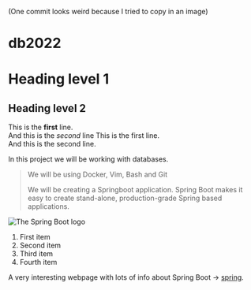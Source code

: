(One commit looks weird because I tried to copy in an image)



# db2022

# Heading level 1

## Heading level 2

This is the **first** line.  
And this is the *second* line
This is the first line.  
And this is the second line.

In this project we will be working with databases.

>We will be using Docker, Vim, Bash and Git
>
>We will be creating a Springboot application. Spring Boot makes it easy to 
>create stand-alone, production-grade Spring based applications.

![The Spring Boot logo](https://spring.io/images/spring-logo-2022-93b99aee11ba10c57283810ff6f7f500.svg)

1. First item
2. Second item
3. Third item
4. Fourth item

A very interesting webpage with lots of info about Spring Boot -> [spring](https://spring.io/projects/spring-boot).
